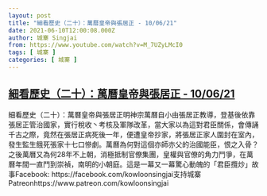```yaml
---
layout: post
title: "細看歷史（二十）：萬曆皇帝與張居正 - 10/06/21"
date: 2021-06-10T12:00:08.000Z
author: 城寨 Singjai
from: https://www.youtube.com/watch?v=M_7UZyLMcI0
tags: [ 城寨 ]
categories: [ 城寨 ]
---
```

<!--1623326408000-->
[細看歷史（二十）：萬曆皇帝與張居正 - 10/06/21](https://www.youtube.com/watch?v=M_7UZyLMcI0)
------

<div>
細看歷史（二十）：萬曆皇帝與張居正明神宗萬曆自小由張居正教導，登基後依靠張居正管治國家，實行稅收丶考核及軍隊改革，當大家以為這對君臣關係，會傳誦千古之際，竟然在張居正病死後一年，便遭皇帝抄家，將張居正家人圍封在室內，發生監生餓死張家十七口慘劇。萬曆為何對這個亦師亦父的治國能臣，恨之入骨？之後萬曆又為何28年不上朝，消極抵制官僚集團，皇權與官僚的角力鬥爭，在萬曆年間一直鬥到崇禎，南明的小朝庭。這是一幕又一幕驚心動魄的「君臣攬炒」故事Facebook: https://facebook.com/kowloonsingjai支持城寨Patreonhttps://www.patreon.com/kowloonsingjai
</div>
